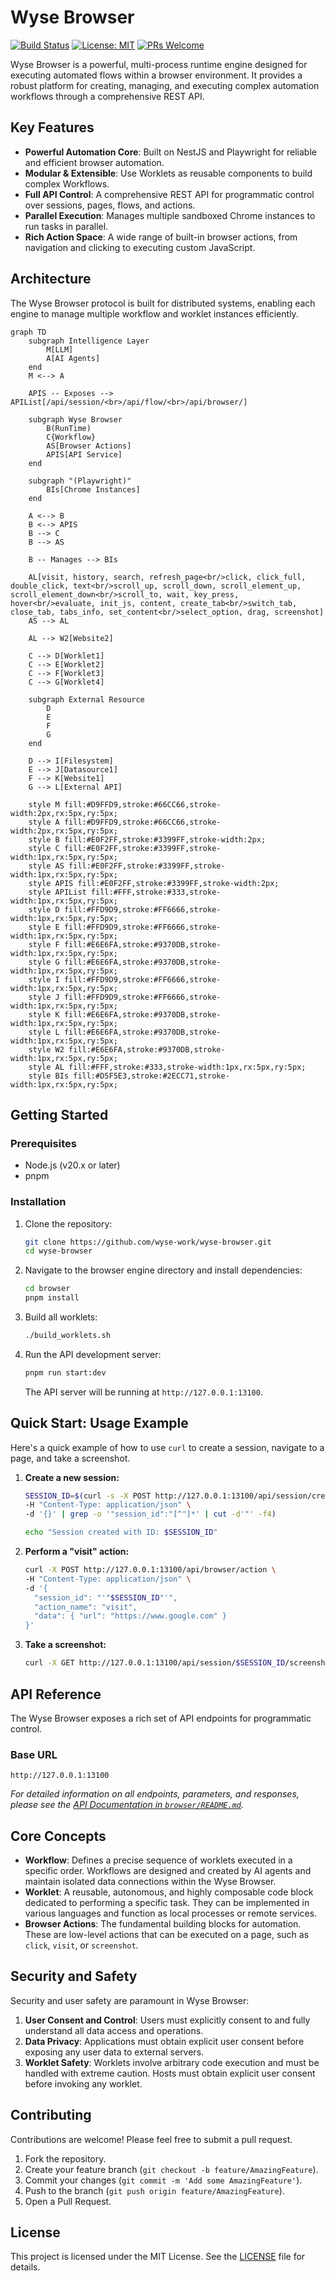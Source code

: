 # Wyse Browser

[![Build Status](https://img.shields.io/badge/build-passing-brightgreen)](https://github.com/wyse-work/wyse-browser)
[![License: MIT](https://img.shields.io/badge/License-MIT-yellow.svg)](https://opensource.org/licenses/MIT)
[![PRs Welcome](https://img.shields.io/badge/PRs-welcome-brightgreen.svg)](CONTRIBUTING.md)

Wyse Browser is a powerful, multi-process runtime engine designed for executing automated flows within a browser environment. It provides a robust platform for creating, managing, and executing complex automation workflows through a comprehensive REST API.

## Key Features

-   **Powerful Automation Core**: Built on NestJS and Playwright for reliable and efficient browser automation.
-   **Modular & Extensible**: Use Worklets as reusable components to build complex Workflows.
-   **Full API Control**: A comprehensive REST API for programmatic control over sessions, pages, flows, and actions.
-   **Parallel Execution**: Manages multiple sandboxed Chrome instances to run tasks in parallel.
-   **Rich Action Space**: A wide range of built-in browser actions, from navigation and clicking to executing custom JavaScript.

## Architecture

The Wyse Browser protocol is built for distributed systems, enabling each engine to manage multiple workflow and worklet instances efficiently.

```mermaid
graph TD
    subgraph Intelligence Layer
        M[LLM]
        A[AI Agents]
    end
    M <--> A
    
    APIS -- Exposes --> APIList[/api/session/<br>/api/flow/<br>/api/browser/]

    subgraph Wyse Browser
        B(RunTime)
        C{Workflow}
        AS[Browser Actions]
        APIS[API Service]
    end

    subgraph "(Playwright)"
        BIs[Chrome Instances]
    end
  
    A <--> B
    B <--> APIS
    B --> C
    B --> AS
    
    B -- Manages --> BIs

    AL[visit, history, search, refresh_page<br/>click, click_full, double_click, text<br/>scroll_up, scroll_down, scroll_element_up, scroll_element_down<br/>scroll_to, wait, key_press, hover<br/>evaluate, init_js, content, create_tab<br/>switch_tab, close_tab, tabs_info, set_content<br/>select_option, drag, screenshot]
    AS --> AL

    AL --> W2[Website2]

    C --> D[Worklet1]
    C --> E[Worklet2]
    C --> F[Worklet3]
    C --> G[Worklet4]
    
    subgraph External Resource
        D
        E
        F
        G
    end

    D --> I[Filesystem]
    E --> J[Datasource1]
    F --> K[Website1]
    G --> L[External API]

    style M fill:#D9FFD9,stroke:#66CC66,stroke-width:2px,rx:5px,ry:5px;
    style A fill:#D9FFD9,stroke:#66CC66,stroke-width:2px,rx:5px,ry:5px;
    style B fill:#E0F2FF,stroke:#3399FF,stroke-width:2px;
    style C fill:#E0F2FF,stroke:#3399FF,stroke-width:1px,rx:5px,ry:5px;
    style AS fill:#E0F2FF,stroke:#3399FF,stroke-width:1px,rx:5px,ry:5px;
    style APIS fill:#E0F2FF,stroke:#3399FF,stroke-width:2px;
    style APIList fill:#FFF,stroke:#333,stroke-width:1px,rx:5px,ry:5px;
    style D fill:#FFD9D9,stroke:#FF6666,stroke-width:1px,rx:5px,ry:5px;
    style E fill:#FFD9D9,stroke:#FF6666,stroke-width:1px,rx:5px,ry:5px;
    style F fill:#E6E6FA,stroke:#9370DB,stroke-width:1px,rx:5px,ry:5px;
    style G fill:#E6E6FA,stroke:#9370DB,stroke-width:1px,rx:5px,ry:5px;
    style I fill:#FFD9D9,stroke:#FF6666,stroke-width:1px,rx:5px,ry:5px;
    style J fill:#FFD9D9,stroke:#FF6666,stroke-width:1px,rx:5px,ry:5px;
    style K fill:#E6E6FA,stroke:#9370DB,stroke-width:1px,rx:5px,ry:5px;
    style L fill:#E6E6FA,stroke:#9370DB,stroke-width:1px,rx:5px,ry:5px;
    style W2 fill:#E6E6FA,stroke:#9370DB,stroke-width:1px,rx:5px,ry:5px;
    style AL fill:#FFF,stroke:#333,stroke-width:1px,rx:5px,ry:5px;
    style BIs fill:#D5F5E3,stroke:#2ECC71,stroke-width:1px,rx:5px,ry:5px;
```

## Getting Started

### Prerequisites

- Node.js (v20.x or later)
- pnpm

### Installation

1.  Clone the repository:
    ```bash
    git clone https://github.com/wyse-work/wyse-browser.git
    cd wyse-browser
    ```

2.  Navigate to the browser engine directory and install dependencies:
    ```bash
    cd browser
    pnpm install
    ```

3.  Build all worklets:
    ```bash
    ./build_worklets.sh
    ```

4.  Run the API development server:
    ```bash
    pnpm run start:dev
    ```
    The API server will be running at `http://127.0.0.1:13100`.

## Quick Start: Usage Example

Here's a quick example of how to use `curl` to create a session, navigate to a page, and take a screenshot.

1.  **Create a new session:**
    ```bash
    SESSION_ID=$(curl -s -X POST http://127.0.0.1:13100/api/session/create \
    -H "Content-Type: application/json" \
    -d '{}' | grep -o '"session_id":"[^"]*' | cut -d'"' -f4)

    echo "Session created with ID: $SESSION_ID"
    ```

2.  **Perform a "visit" action:**
    ```bash
    curl -X POST http://127.0.0.1:13100/api/browser/action \
    -H "Content-Type: application/json" \
    -d '{
      "session_id": "'"$SESSION_ID"'",
      "action_name": "visit",
      "data": { "url": "https://www.google.com" }
    }'
    ```

3.  **Take a screenshot:**
    ```bash
    curl -X GET http://127.0.0.1:13100/api/session/$SESSION_ID/screenshot
    ```

## API Reference

The Wyse Browser exposes a rich set of API endpoints for programmatic control.

### Base URL
`http://127.0.0.1:13100`

*For detailed information on all endpoints, parameters, and responses, please see the [API Documentation in `browser/README.md`](./browser/README.md#api-endpoints).*

## Core Concepts

-   **Workflow**: Defines a precise sequence of worklets executed in a specific order. Workflows are designed and created by AI agents and maintain isolated data connections within the Wyse Browser.
-   **Worklet**: A reusable, autonomous, and highly composable code block dedicated to performing a specific task. They can be implemented in various languages and function as local processes or remote services.
-   **Browser Actions**: The fundamental building blocks for automation. These are low-level actions that can be executed on a page, such as `click`, `visit`, or `screenshot`.

## Security and Safety

Security and user safety are paramount in Wyse Browser:

1.  **User Consent and Control**: Users must explicitly consent to and fully understand all data access and operations.
2.  **Data Privacy**: Applications must obtain explicit user consent before exposing any user data to external servers.
3.  **Worklet Safety**: Worklets involve arbitrary code execution and must be handled with extreme caution. Hosts must obtain explicit user consent before invoking any worklet.

## Contributing

Contributions are welcome! Please feel free to submit a pull request.

1.  Fork the repository.
2.  Create your feature branch (`git checkout -b feature/AmazingFeature`).
3.  Commit your changes (`git commit -m 'Add some AmazingFeature'`).
4.  Push to the branch (`git push origin feature/AmazingFeature`).
5.  Open a Pull Request.

## License

This project is licensed under the MIT License. See the [LICENSE](LICENSE) file for details.